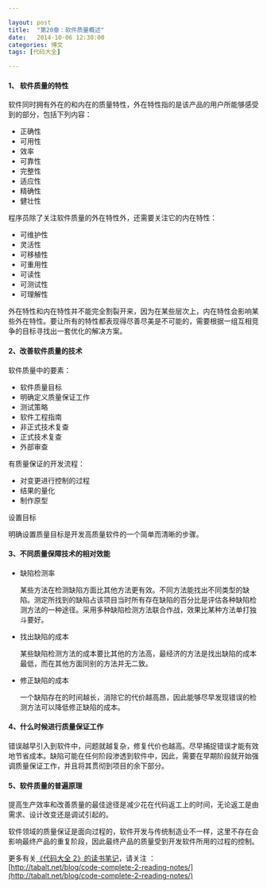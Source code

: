 ```yaml
---

layout: post
title:  "第20章：软件质量概述"
date:   2014-10-06 12:30:00
categories: 博文
tags: [代码大全]

---
```



#### 1、	 软件质量的特性

软件同时拥有外在的和内在的质量特性，外在特性指的是该产品的用户所能够感受到的部分，包括下列内容：

* 正确性
* 可用性
* 效率
* 可靠性
* 完整性
* 适应性
* 精确性
* 健壮性

程序员除了关注软件质量的外在特性外，还需要关注它的内在特性：

* 可维护性
* 灵活性
* 可移植性
* 可重用性
* 可读性
* 可测试性
* 可理解性

外在特性和内在特性并不能完全割裂开来，因为在某些层次上，内在特性会影响某些外在特性。要让所有的特性都表现得尽善尽美是不可能的，需要根据一组互相竞争的目标寻找出一套优化的解决方案。


#### 2、改善软件质量的技术

软件质量中的要素：

* 软件质量目标
* 明确定义质量保证工作
* 测试策略
* 软件工程指南
* 非正式技术复查
* 正式技术复查
* 外部审查


有质量保证的开发流程：

* 对变更进行控制的过程
* 结果的量化
* 制作原型

设置目标

明确设置质量目标是开发高质量软件的一个简单而清晰的步骤。


#### 3、不同质量保障技术的相对效能

* 缺陷检测率 

	某些方法在检测缺陷方面比其他方法更有效。不同方法能找出不同类型的缺陷。测定所找到的缺陷占该项目当时所有存在缺陷的百分比是评估各种缺陷检测方法的一种途径。采用多种缺陷检测方法联合作战，效果比某种方法单打独斗要好。

* 找出缺陷的成本

	某些缺陷检测方法的成本要比其他的方法高，最经济的方法是找出缺陷的成本最低，而在其他方面同别的方法并无二致。

* 修正缺陷的成本

	一个缺陷存在的时间越长，消除它的代价越高昂，因此能够尽早发现错误的检测方法可以降低修正缺陷的成本。
	
	
#### 4、什么时候进行质量保证工作

错误越早引入到软件中，问题就越复杂，修复代价也越高。尽早捕捉错误才能有效地节省成本。缺陷可能在任何阶段渗透到软件中，因此，需要在早期阶段就开始强调质量保证工作，并且将其贯彻到项目的余下部分。



#### 5、软件质量的普遍原理


提高生产效率和改善质量的最佳途径是减少花在代码返工上的时间，无论返工是由需求、设计改变还是调试引起的。

软件领域的质量保证是面向过程的，软件开发与传统制造业不一样，这里不存在会影响最终产品的重复阶段，因此最终产品的质量受到开发软件所用的过程的控制。



更多有关[《代码大全 2》的读书笔记](http://tabalt.net/blog/code-complete-2-reading-notes/)，请关注 ：  
[http://tabalt.net/blog/code-complete-2-reading-notes/](http://tabalt.net/blog/code-complete-2-reading-notes/)




